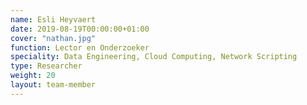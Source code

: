 ```yaml
---
name: Esli Heyvaert
date: 2019-08-19T00:00:00+01:00
cover: "nathan.jpg"
function: Lector en Onderzoeker
speciality: Data Engineering, Cloud Computing, Network Scripting
type: Researcher
weight: 20
layout: team-member
---
```

